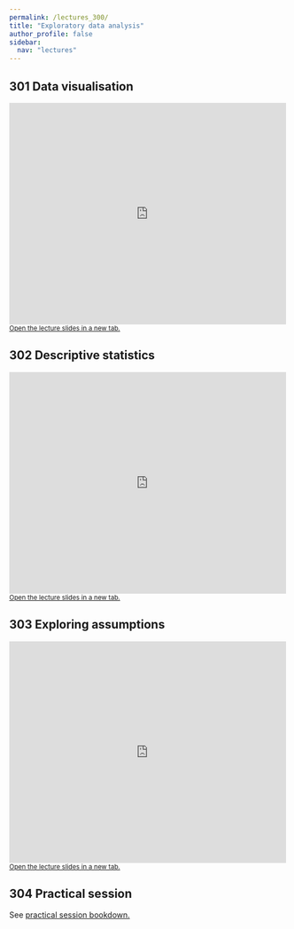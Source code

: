 ```yaml
---
permalink: /lectures_300/
title: "Exploratory data analysis"
author_profile: false
sidebar:
  nav: "lectures"
---
```



## 301 Data visualisation

<div style="position: relative; width: 500px; height: 400px;">
<iframe src="https://sdesabbata.github.io/granolarr/lectures/html/301_L_DataVisualisation.html" title="301_L_DataVisualisation" frameborder="0" style="width: 1000px; height: 800px; -webkit-transform: scale(0.5) translate(-500px,-400px);-moz-transform: scale(0.5) translate(-500px,-400px); "></iframe>
</div>

<small>
<a href="https://sdesabbata.github.io/granolarr/lectures/html/301_L_DataVisualisation" target="_blank">Open the lecture slides in a new tab.</a>
</small>

## 302 Descriptive statistics

<div style="position: relative; width: 500px; height: 400px;">
<iframe src="https://sdesabbata.github.io/granolarr/lectures/html/302_L_DescriptiveStats.html" title="302_L_DescriptiveStats" frameborder="0" style="width: 1000px; height: 800px; -webkit-transform: scale(0.5) translate(-500px,-400px);-moz-transform: scale(0.5) translate(-500px,-400px); "></iframe>
</div>

<small>
<a href="https://sdesabbata.github.io/granolarr/lectures/html/302_L_DescriptiveStats" target="_blank">Open the lecture slides in a new tab.</a>
</small>

## 303 Exploring assumptions

<div style="position: relative; width: 500px; height: 400px;">
<iframe src="https://sdesabbata.github.io/granolarr/lectures/html/303_L_ExploringAssumptions.html" title="303_L_ExploringAssumptions" frameborder="0" style="width: 1000px; height: 800px; -webkit-transform: scale(0.5) translate(-500px,-400px);-moz-transform: scale(0.5) translate(-500px,-400px); "></iframe>
</div>

<small>
<a href="https://sdesabbata.github.io/granolarr/lectures/html/303_L_ExploringAssumptions" target="_blank">Open the lecture slides in a new tab.</a>
</small>

## 304 Practical session

See <a href="https://sdesabbata.github.io/granolarr/practicals/bookdown/exploratory-analysis" target="_blank">practical session bookdown.</a>
